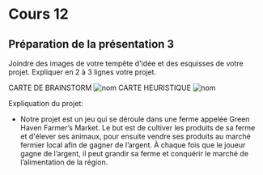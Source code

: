 # Cours 12
## Préparation de la présentation 3 
Joindre des images de votre tempête d'idée et des esquisses de votre projet. Expliquer en 2 à 3 lignes votre projet.

CARTE DE BRAINSTORM
![nom](https://github.com/anaiuliam/Journal_de_Bord_semaines_8_15/wiki)
CARTE HEURISTIQUE
![nom](https://github.com/anaiuliam/Journal_de_Bord_semaines_8_15/wiki/image)

Expliquation du projet: 
- Notre projet est un jeu qui se déroule dans une ferme appelée Green Haven Farmer’s Market. Le but est de cultiver les produits de sa ferme et d'élever ses animaux, pour ensuite vendre ses produits au marché fermier local afin de gagner de l’argent. À chaque fois que le joueur gagne de l’argent, il peut grandir sa ferme et conquérir le marché de l’alimentation de la région. 
